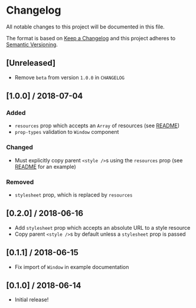 # Changelog
All notable changes to this project will be documented in this file.

The format is based on [Keep a Changelog](https://keepachangelog.com/en/1.0.0/)
and this project adheres to [Semantic Versioning](https://semver.org/spec/v2.0.0.html).

## [Unreleased]
* Remove `beta` from version `1.0.0` in `CHANGELOG`


## [1.0.0] / 2018-07-04

### Added
* `resources` prop which accepts an `Array` of resources (see [README](README.md))
* `prop-types` validation to `Window` component

### Changed
* Must explicitly copy parent `<style />`s using the `resources` prop (see [README](README.md) for an example)

### Removed
* `stylesheet` prop, which is replaced by `resources`



## [0.2.0] / 2018-06-16

* Add `stylesheet` prop which accepts an absolute URL to a style resource
* Copy parent `<style />`s by default unless a `stylesheet` prop is passed



## [0.1.1] / 2018-06-15

* Fix import of `Window` in example documentation



## [0.1.0] / 2018-06-14

* Initial release!
